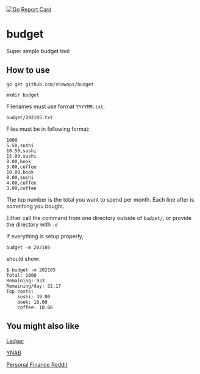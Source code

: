 [![Go Report Card](https://goreportcard.com/badge/github.com/shawnps/budget)](https://goreportcard.com/report/github.com/shawnps/budget)

# budget
Super simple budget tool

## How to use
`go get github.com/shawnps/budget`

`mkdir budget`

Filenames must use format `YYYYMM.txt`:

`budget/202105.txt`

Files must be in following format:

```
1000
5.50,sushi
10.50,sushi
15.00,sushi
8.00,book
3.00,coffee
10.00,book
8.00,sushi
4.00,coffee
3.00,coffee
```

The top number is the total you want to spend per month. Each line after is something you bought.

Either call the command from one directory outside of `budget/`, or provide the directory with `-d`

If everything is setup properly,

`budget -m 202105`

should show:

```
$ budget -m 202105
Total: 1000
Remaining: 933
Remaining/day: 32.17
Top costs:
	sushi: 39.00
	book: 18.00
	coffee: 10.00
```

## You might also like
[Ledger](http://www.ledger-cli.org/index.html)

[YNAB](https://www.youneedabudget.com/)

[Personal Finance Reddit](http://personalfinance.reddit.com/)
